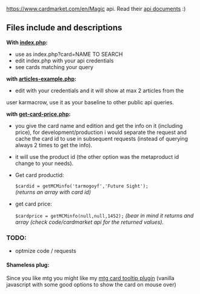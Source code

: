 https://www.cardmarket.com/en/Magic api. Read their [api documents](https://www.mkmapi.eu/ws/documentation) :)

## Files include and descriptions

  

**With [index.php](https://github.com/giventofly/mkmapi-php/blob/master/index.php  "index.php"):**

* use as index.php?card=NAME TO SEARCH
* edit index.php with your api credentials
* see cards matching your query

  

**with [articles-example.php](https://github.com/giventofly/mkmapi-php/blob/master/articles-example.php  "articles-example.php"):**

- edit with your credentials and it will show at max 2 articles from the

user karmacrow, use it as your baseline to other public api queries.

**with [get-card-price.php](https://github.com/giventofly/mkmapi-php/blob/master/get-card-price.php  "get-card-price.php"):**

- you give the card name and edition and get the info on it (including price), for development/production i would separate the request and cache the card id to use in subsequent requests (instead of querying always 2 times to get the info).
- it will use the product id (the other option was the metaproduct id change to your needs).
- Get card productid:

    `$cardid = getMCMinfo('tarmogoyf','Future Sight');`  
    *(returns an array with card id)*
    
- get card price:

    `$cardprice = getMCMinfo(null,null,1452);`
*(bear in mind it returns and array (check code/cardmarket api for the returned values).*

### TODO:
- optmize code / requests


#### Shameless plug:
Since you like mtg you might like my  [mtg card tooltip plugin](https://github.com/giventofly/MTG-Tooltip-Js) (vanilla javascript with some good options to show the card on mouse over)